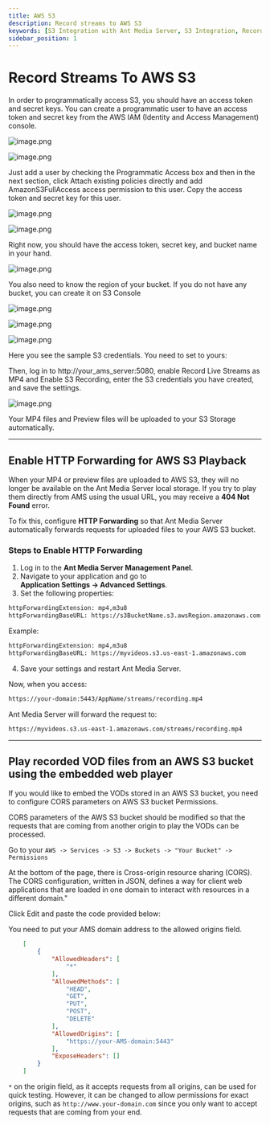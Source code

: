 ```yaml
---
title: AWS S3 
description: Record streams to AWS S3
keywords: [S3 Integration with Ant Media Server, S3 Integration, Record streams to AWS S3, Ant Media Server Documentation, Ant Media Server Tutorials]
sidebar_position: 1
---
```


# Record Streams To AWS S3

In order to programmatically access S3, you should have an access token and secret keys. You can create a programmatic user to have an access token and secret key from the AWS IAM (Identity and Access Management) console.

![image.png](@site/static/img/image-284429.png)

![image.png](@site/static/img/image-284529.png)

Just add a user by checking the Programmatic Access box and then in the next section, click Attach existing policies directly and add AmazonS3FullAccess access permission to this user. Copy the access token and secret key for this user.

![image.png](@site/static/img/image-284629.png)

![image.png](@site/static/img/image-284729.png)

Right now, you should have the access token, secret key, and bucket name in your hand.

![image.png](@site/static/img/image-284829.png)

You also need to know the region of your bucket. If you do not have any bucket, you can create it on S3 Console

![image.png](@site/static/img/image-284929.png)

![image.png](@site/static/img/image-285029.png)

![image.png](@site/static/img/image-285129.png)

Here you see the sample S3 credentials. You need to set to yours:

Then, log in to http://your_ams_server:5080, enable Record Live Streams as MP4 and Enable S3 Recording, enter the S3 credentials you have created, and save the settings.

![image.png](@site/static/img/image-285229.png)

Your MP4 files and Preview files will be uploaded to your S3 Storage automatically.

---

## Enable HTTP Forwarding for AWS S3 Playback

When your MP4 or preview files are uploaded to AWS S3, they will no longer be available on the Ant Media Server local storage. If you try to play them directly from AMS using the usual URL, you may receive a **404 Not Found** error.

To fix this, configure **HTTP Forwarding** so that Ant Media Server automatically forwards requests for uploaded files to your AWS S3 bucket.

### Steps to Enable HTTP Forwarding

1. Log in to the **Ant Media Server Management Panel**.  
2. Navigate to your application and go to  
   **Application Settings → Advanced Settings**.  
3. Set the following properties:

```bash
httpForwardingExtension: mp4,m3u8  
httpForwardingBaseURL: https://s3BucketName.s3.awsRegion.amazonaws.com  
```

Example:

```bash
httpForwardingExtension: mp4,m3u8  
httpForwardingBaseURL: https://myvideos.s3.us-east-1.amazonaws.com  
```

4. Save your settings and restart Ant Media Server.

Now, when you access:

```bash
https://your-domain:5443/AppName/streams/recording.mp4  
```

Ant Media Server will forward the request to:

```bash
https://myvideos.s3.us-east-1.amazonaws.com/streams/recording.mp4  
```

---

## Play recorded VOD files from an AWS S3 bucket using the embedded web player

If you would like to embed the VODs stored in an AWS S3 bucket, you need to configure CORS parameters on AWS S3 bucket Permissions.

CORS parameters of the AWS S3 bucket should be modified so that the requests that are coming from another origin to play the VODs can be processed.

Go to your  `AWS -> Services -> S3 -> Buckets -> "Your Bucket" -> Permissions`

At the bottom of the page, there is Cross-origin resource sharing (CORS). The CORS configuration, written in JSON, defines a way for client web applications that are loaded in one domain to interact with resources in a different domain."  

Click Edit and paste the code provided below:

You need to put your AMS domain address to the allowed origins field.

```json
    [
        {
            "AllowedHeaders": [
                "*"
            ],
            "AllowedMethods": [
                "HEAD",
                "GET",
                "PUT",
                "POST",
                "DELETE"
            ],
            "AllowedOrigins": [
                "https://your-AMS-domain:5443"
            ],
            "ExposeHeaders": []
        }
    ]
```

`*` on the origin field, as it accepts requests from all origins, can be used for quick testing. However, it can be changed to allow permissions for exact origins, such as `http://www.your-domain.com` since you only want to accept requests that are coming from your end.
